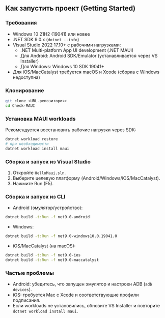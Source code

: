 ## Как запустить проект (Getting Started)

### Требования
- Windows 10 21H2 (19041) или новее
- .NET SDK 9.0.x (`dotnet --info`)
- Visual Studio 2022 17.10+ с рабочими нагрузками:
  - .NET Multi-platform App UI development (.NET MAUI)
  - Для Android: Android SDK/Emulator (устанавливается через VS Installer)
  - Для Windows: Windows 10 SDK 19041+
- Для iOS/MacCatalyst требуется macOS и Xcode (сборка с Windows недоступна)

### Клонирование
```bash
git clone <URL-репозитория>
cd Check-MAUI
```

### Установка MAUI workloads
Рекомендуется восстановить рабочие нагрузки через SDK:
```bash
dotnet workload restore
# при необходимости
dotnet workload install maui
```

### Сборка и запуск из Visual Studio
1. Откройте `HelloMaui.sln`.
2. Выберите целевую платформу (Android/Windows/iOS/MacCatalyst).
3. Нажмите Run (F5).

### Сборка и запуск из CLI
- Android (эмулятор/устройство):
```bash
dotnet build -t:Run -f net9.0-android
```
- Windows:
```bash
dotnet build -t:Run -f net9.0-windows10.0.19041.0
```
- iOS/MacCatalyst (на macOS):
```bash
dotnet build -t:Run -f net9.0-ios
dotnet build -t:Run -f net9.0-maccatalyst
```

### Частые проблемы
- Android: убедитесь, что запущен эмулятор и настроен ADB (`adb devices`).
- iOS: требуется Mac с Xcode и соответствующие профили подписания.
- Если workloads не установились, обновите VS Installer и повторите `dotnet workload install maui`.


